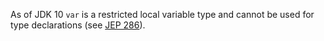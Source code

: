 As of JDK 10 `var` is a restricted local variable type and cannot be used for
type declarations (see [JEP 286][]).

[JEP 286]: https://openjdk.java.net/jeps/286
